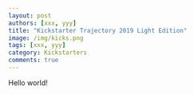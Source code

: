 ```yaml
---
layout: post
authors: [xxx, yyy]
title: "Kickstarter Trajectory 2019 Light Edition"
image: /img/kicks.png
tags: [xxx, yyy]
category: Kickstarters
comments: true
---
```


Hello world!
